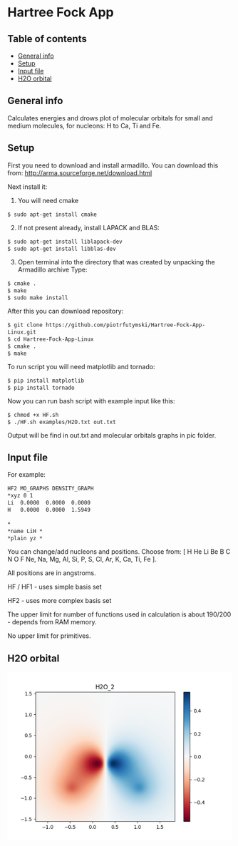 # Hartree Fock App

## Table of contents
* [General info](#general-info)
* [Setup](#setup)
* [Input file](#input-file)
* [H2O orbital](#H2O-orbital)

## General info

Calculates energies and drows plot of molecular orbitals for small and medium molecules, for nucleons: H to Ca, Ti and Fe.
	
## Setup

First you need to download and install armadillo.
You can download this from: http://arma.sourceforge.net/download.html

Next install it:
1. You will need cmake

```
$ sudo apt-get install cmake
```
2. If not present already, install LAPACK and BLAS:
```
$ sudo apt-get install liblapack-dev
$ sudo apt-get install libblas-dev
```
3. Open terminal into the directory that was created by unpacking the Armadillo archive
Type:
```
$ cmake .
$ make
$ sudo make install
```

After this you can download repository:

```
$ git clone https://github.com/piotrfutymski/Hartree-Fock-App-Linux.git
$ cd Hartree-Fock-App-Linux
$ cmake .
$ make
```
To run script you will need matplotlib and tornado:

```
$ pip install matplotlib
$ pip install tornado
```

Now you can run bash script with example input like this:

```
$ chmod +x HF.sh
$ ./HF.sh examples/H2O.txt out.txt
```
Output will be find in out.txt and molecular orbitals graphs in pic folder.

## Input file

For example:
```
HF2 MO_GRAPHS DENSITY_GRAPH 
*xyz 0 1
Li 	0.0000 	0.0000 	0.0000
H 	0.0000 	0.0000 	1.5949

*
*name LiH *
*plain yz *
```
You can change/add nucleons and positions. Choose from: [ H He Li Be B C N O F Ne, Na, Mg, Al, Si, P, S, Cl, Ar, K, Ca, Ti, Fe ].

All positions are in angstroms.

HF / HF1 - uses simple basis set

HF2 - uses more complex basis set

The upper limit for number of functions used in calculation is about 190/200 - depends from RAM memory.

No upper limit for primitives.

## H2O orbital

![alt text](https://github.com/piotrfutymski/Hartree-Fock-App-Linux/blob/master/pic/H2O_2.png)
